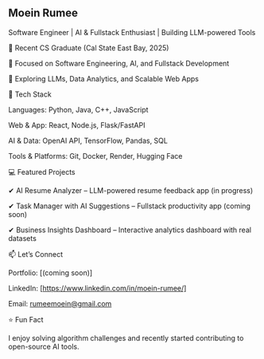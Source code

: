 ## Moein Rumee

Software Engineer | AI & Fullstack Enthusiast | Building LLM-powered Tools

🔹 Recent CS Graduate (Cal State East Bay, 2025)

🔹 Focused on Software Engineering, AI, and Fullstack Development

🔹 Exploring LLMs, Data Analytics, and Scalable Web Apps


🚀 Tech Stack

Languages: Python, Java, C++, JavaScript

Web & App: React, Node.js, Flask/FastAPI

AI & Data: OpenAI API, TensorFlow, Pandas, SQL

Tools & Platforms: Git, Docker, Render, Hugging Face


💻 Featured Projects

✔ AI Resume Analyzer – LLM-powered resume feedback app (in progress)

✔ Task Manager with AI Suggestions – Fullstack productivity app (coming soon)

✔ Business Insights Dashboard – Interactive analytics dashboard with real datasets


📫 Let’s Connect

Portfolio: [(coming soon)]

LinkedIn: [https://www.linkedin.com/in/moein-rumee/]

Email: rumeemoein@gmail.com


⭐ Fun Fact

I enjoy solving algorithm challenges and recently started contributing to open-source AI tools.
